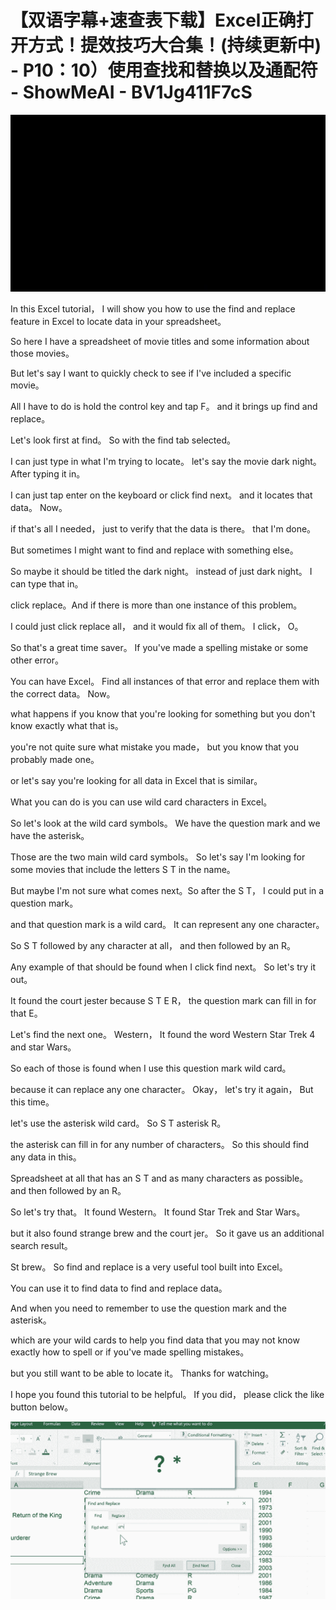 # 【双语字幕+速查表下载】Excel正确打开方式！提效技巧大合集！(持续更新中) - P10：10）使用查找和替换以及通配符 - ShowMeAI - BV1Jg411F7cS

![](img/3767d9802a9cc320f5cec4a401b95e42_0.png)

In this Excel tutorial， I will show you how to use the find and replace feature in Excel to locate data in your spreadsheet。

 So here I have a spreadsheet of movie titles and some information about those movies。

 But let's say I want to quickly check to see if I've included a specific movie。

 All I have to do is hold the control key and tap F。 and it brings up find and replace。

 Let's look first at find。 So with the find tab selected。

 I can just type in what I'm trying to locate。 let's say the movie dark night。 After typing it in。

 I can just tap enter on the keyboard or click find next。 and it locates that data。 Now。

 if that's all I needed， just to verify that the data is there。 that I'm done。

 But sometimes I might want to find and replace with something else。

 So maybe it should be titled the dark night。 instead of just dark night。 I can type that in。

 click replace。And if there is more than one instance of this problem。

 I could just click replace all， and it would fix all of them。 I click， O。

 So that's a great time saver。 If you've made a spelling mistake or some other error。

 You can have Excel。 Find all instances of that error and replace them with the correct data。 Now。

 what happens if you know that you're looking for something but you don't know exactly what that is。

 you're not quite sure what mistake you made， but you know that you probably made one。

 or let's say you're looking for all data in Excel that is similar。

 What you can do is you can use wild card characters in Excel。

 So let's look at the wild card symbols。 We have the question mark and we have the asterisk。

 Those are the two main wild card symbols。 So let's say I'm looking for some movies that include the letters S T in the name。

 But maybe I'm not sure what comes next。So after the S T， I could put in a question mark。

 and that question mark is a wild card。 It can represent any one character。

 So S T followed by any character at all， and then followed by an R。

 Any example of that should be found when I click find next。 So let's try it out。

 It found the court jester because S T E R， the question mark can fill in for that E。

 Let's find the next one。 Western， It found the word Western Star Trek 4 and star Wars。

 So each of those is found when I use this question mark wild card。

 because it can replace any one character。 Okay， let's try it again， But this time。

 let's use the asterisk wild card。 So S T asterisk R。

 the asterisk can fill in for any number of characters。 So this should find any data in this。

Spreadsheet at all that has an S T and as many characters as possible。 and then followed by an R。

 So let's try that。 It found Western。 It found Star Trek and Star Wars。

 but it also found strange brew and the court jer。 So it gave us an additional search result。

 St brew。 So find and replace is a very useful tool built into Excel。

 You can use it to find data to find and replace data。

 And when you need to remember to use the question mark and the asterisk。

 which are your wild cards to help you find data that you may not know exactly how to spell or if you've made spelling mistakes。

 but you still want to be able to locate it。 Thanks for watching。

 I hope you found this tutorial to be helpful。 If you did， please click the like button below。



![](img/3767d9802a9cc320f5cec4a401b95e42_2.png)